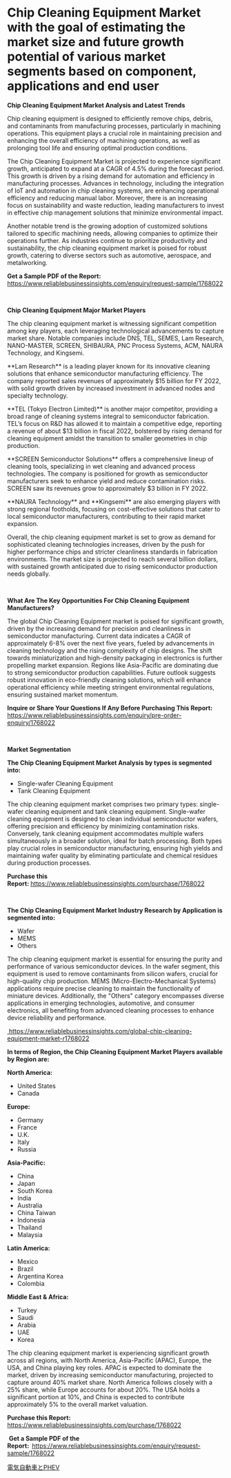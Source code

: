 <p><h1>Chip Cleaning Equipment Market with the goal of estimating the market size and future growth potential of various market segments based on component, applications and end user</h1></p><p><strong>Chip Cleaning Equipment Market Analysis and Latest Trends</strong></p>
<p><p>Chip cleaning equipment is designed to efficiently remove chips, debris, and contaminants from manufacturing processes, particularly in machining operations. This equipment plays a crucial role in maintaining precision and enhancing the overall efficiency of machining operations, as well as prolonging tool life and ensuring optimal production conditions.</p><p>The Chip Cleaning Equipment Market is projected to experience significant growth, anticipated to expand at a CAGR of 4.5% during the forecast period. This growth is driven by a rising demand for automation and efficiency in manufacturing processes. Advances in technology, including the integration of IoT and automation in chip cleaning systems, are enhancing operational efficiency and reducing manual labor. Moreover, there is an increasing focus on sustainability and waste reduction, leading manufacturers to invest in effective chip management solutions that minimize environmental impact.</p><p>Another notable trend is the growing adoption of customized solutions tailored to specific machining needs, allowing companies to optimize their operations further. As industries continue to prioritize productivity and sustainability, the chip cleaning equipment market is poised for robust growth, catering to diverse sectors such as automotive, aerospace, and metalworking.</p></p>
<p><strong>Get a Sample PDF of the Report:&nbsp;</strong> <a href="https://www.reliablebusinessinsights.com/enquiry/request-sample/1768022?utm_campaign=39&utm_medium=2&utm_source=Github&utm_content=ia&utm_term=27022025&utm_id=chip-cleaning-equipment">https://www.reliablebusinessinsights.com/enquiry/request-sample/1768022</a></p>
<p>&nbsp;</p>
<p><strong>Chip Cleaning Equipment Major Market Players</strong></p>
<p><p>The chip cleaning equipment market is witnessing significant competition among key players, each leveraging technological advancements to capture market share. Notable companies include DNS, TEL, SEMES, Lam Research, NANO-MASTER, SCREEN, SHIBAURA, PNC Process Systems, ACM, NAURA Technology, and Kingsemi.</p><p>**Lam Research** is a leading player known for its innovative cleaning solutions that enhance semiconductor manufacturing efficiency. The company reported sales revenues of approximately $15 billion for FY 2022, with solid growth driven by increased investment in advanced nodes and specialty technology.</p><p>**TEL (Tokyo Electron Limited)** is another major competitor, providing a broad range of cleaning systems integral to semiconductor fabrication. TEL’s focus on R&D has allowed it to maintain a competitive edge, reporting a revenue of about $13 billion in fiscal 2022, bolstered by rising demand for cleaning equipment amidst the transition to smaller geometries in chip production.</p><p>**SCREEN Semiconductor Solutions** offers a comprehensive lineup of cleaning tools, specializing in wet cleaning and advanced process technologies. The company is positioned for growth as semiconductor manufacturers seek to enhance yield and reduce contamination risks. SCREEN saw its revenues grow to approximately $3 billion in FY 2022.</p><p>**NAURA Technology** and **Kingsemi** are also emerging players with strong regional footholds, focusing on cost-effective solutions that cater to local semiconductor manufacturers, contributing to their rapid market expansion.</p><p>Overall, the chip cleaning equipment market is set to grow as demand for sophisticated cleaning technologies increases, driven by the push for higher performance chips and stricter cleanliness standards in fabrication environments. The market size is projected to reach several billion dollars, with sustained growth anticipated due to rising semiconductor production needs globally.</p></p>
<p>&nbsp;</p>
<p><strong>What Are The Key Opportunities For Chip Cleaning Equipment Manufacturers?</strong></p>
<p><p>The global Chip Cleaning Equipment market is poised for significant growth, driven by the increasing demand for precision and cleanliness in semiconductor manufacturing. Current data indicates a CAGR of approximately 6-8% over the next five years, fueled by advancements in cleaning technology and the rising complexity of chip designs. The shift towards miniaturization and high-density packaging in electronics is further propelling market expansion. Regions like Asia-Pacific are dominating due to strong semiconductor production capabilities. Future outlook suggests robust innovation in eco-friendly cleaning solutions, which will enhance operational efficiency while meeting stringent environmental regulations, ensuring sustained market momentum.</p></p>
<p><strong>Inquire or Share Your Questions If Any Before Purchasing This Report:</strong> <a href="https://www.reliablebusinessinsights.com/enquiry/pre-order-enquiry/1768022?utm_campaign=39&utm_medium=2&utm_source=Github&utm_content=ia&utm_term=27022025&utm_id=chip-cleaning-equipment">https://www.reliablebusinessinsights.com/enquiry/pre-order-enquiry/1768022</a></p>
<p>&nbsp;</p>
<p><strong>Market Segmentation</strong></p>
<p><strong>The Chip Cleaning Equipment Market Analysis by types is segmented into:</strong></p>
<p><ul><li>Single-wafer Cleaning Equipment</li><li>Tank Cleaning Equipment</li></ul></p>
<p><p>The chip cleaning equipment market comprises two primary types: single-wafer cleaning equipment and tank cleaning equipment. Single-wafer cleaning equipment is designed to clean individual semiconductor wafers, offering precision and efficiency by minimizing contamination risks. Conversely, tank cleaning equipment accommodates multiple wafers simultaneously in a broader solution, ideal for batch processing. Both types play crucial roles in semiconductor manufacturing, ensuring high yields and maintaining wafer quality by eliminating particulate and chemical residues during production processes.</p></p>
<p><strong>Purchase this Report:&nbsp;</strong><a href="https://www.reliablebusinessinsights.com/purchase/1768022?utm_campaign=39&utm_medium=2&utm_source=Github&utm_content=ia&utm_term=27022025&utm_id=chip-cleaning-equipment">https://www.reliablebusinessinsights.com/purchase/1768022</a></p>
<p>&nbsp;</p>
<p><strong>The Chip Cleaning Equipment Market Industry Research by Application is segmented into:</strong></p>
<p><ul><li>Wafer</li><li>MEMS</li><li>Others</li></ul></p>
<p><p>The chip cleaning equipment market is essential for ensuring the purity and performance of various semiconductor devices. In the wafer segment, this equipment is used to remove contaminants from silicon wafers, crucial for high-quality chip production. MEMS (Micro-Electro-Mechanical Systems) applications require precise cleaning to maintain the functionality of miniature devices. Additionally, the "Others" category encompasses diverse applications in emerging technologies, automotive, and consumer electronics, all benefiting from advanced cleaning processes to enhance device reliability and performance.</p></p>
<p><a href="https://www.reliablebusinessinsights.com/global-chip-cleaning-equipment-market-r1768022?utm_campaign=39&utm_medium=2&utm_source=Github&utm_content=ia&utm_term=27022025&utm_id=chip-cleaning-equipment">&nbsp;https://www.reliablebusinessinsights.com/global-chip-cleaning-equipment-market-r1768022</a></p>
<p><strong>In terms of Region, the Chip Cleaning Equipment Market Players available by Region are:</strong></p>
<p>
    <p> <strong> North America: </strong>
        <ul>
            <li>United States</li>
            <li>Canada</li>
        </ul>
        </p> 
    <p> <strong> Europe: </strong>
        <ul>
            <li>Germany</li>
            <li>France</li>
            <li>U.K.</li>
            <li>Italy</li>
            <li>Russia</li>
        </ul>
        </p> 
    <p> <strong> Asia-Pacific: </strong>
        <ul>
            <li>China</li>
            <li>Japan</li>
            <li>South Korea</li>
            <li>India</li>
            <li>Australia</li>
            <li>China Taiwan</li>
            <li>Indonesia</li>
            <li>Thailand</li>
            <li>Malaysia</li>
        </ul>
        </p> 
    <p> <strong> Latin America: </strong>
        <ul>
            <li>Mexico</li>
            <li>Brazil</li>
            <li>Argentina Korea</li>
            <li>Colombia</li>
        </ul>
        </p> 
    <p> <strong> Middle East & Africa: </strong>
        <ul>
            <li>Turkey</li>
            <li>Saudi</li>
            <li>Arabia</li>
            <li>UAE</li>
            <li>Korea</li>
        </ul>
    </p>
    </p>
<p><p>The chip cleaning equipment market is experiencing significant growth across all regions, with North America, Asia-Pacific (APAC), Europe, the USA, and China playing key roles. APAC is expected to dominate the market, driven by increasing semiconductor manufacturing, projected to capture around 40% market share. North America follows closely with a 25% share, while Europe accounts for about 20%. The USA holds a significant portion at 10%, and China is expected to contribute approximately 5% to the overall market valuation.</p></p>
<p><strong>Purchase this Report: </strong><a href="https://www.reliablebusinessinsights.com/purchase/1768022?utm_campaign=39&utm_medium=2&utm_source=Github&utm_content=ia&utm_term=27022025&utm_id=chip-cleaning-equipment">https://www.reliablebusinessinsights.com/purchase/1768022</a></p>
<p>&nbsp;<strong>Get a Sample PDF of the Report:&nbsp;&nbsp;</strong><a href="https://www.reliablebusinessinsights.com/enquiry/request-sample/1768022?utm_campaign=39&utm_medium=2&utm_source=Github&utm_content=ia&utm_term=27022025&utm_id=chip-cleaning-equipment">https://www.reliablebusinessinsights.com/enquiry/request-sample/1768022</a></p>
<p><strong></strong></p>
<p><p><a href="https://github.com/mohamedbakry57/Market-Research-Report-List-7/blob/main/285927040092.md?utm_campaign=39&utm_medium=2&utm_source=Github&utm_content=ia&utm_term=27022025&utm_id=chip-cleaning-equipment">電気自動車とPHEV</a></p></p>